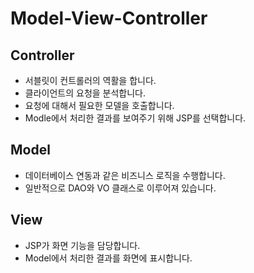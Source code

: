 Model-View-Controller
==============================

Controller
-----------------------------
* 서블릿이 컨트롤러의 역활을 합니다.
* 클라이언트의 요청을 분석합니다.
* 요청에 대해서 필요한 모델을 호출합니다.
* Modle에서 처리한 결과를 보여주기 위해 JSP를 선택합니다.

Model
---------------------------------
* 데이터베이스 연동과 같은 비즈니스 로직을 수행합니다.
* 일반적으로 DAO와 VO 클래스로 이루어져 있습니다.

View
-------------------------
* JSP가 화면 기능을 담당합니다. 
* Model에서 처리한 결과를 화면에 표시합니다.
